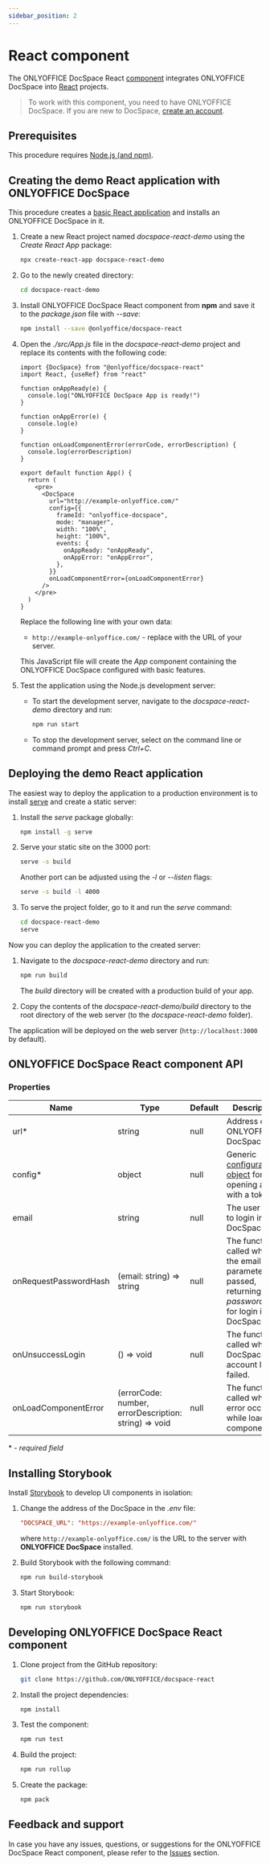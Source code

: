 ```yaml
---
sidebar_position: 2
---
```


# React component

The ONLYOFFICE DocSpace React [component](https://github.com/ONLYOFFICE/docspace-react) integrates ONLYOFFICE DocSpace into [React](https://react.dev/) projects.

> To work with this component, you need to have ONLYOFFICE DocSpace. If you are new to DocSpace, [create an account](https://www.onlyoffice.com/docspace-registration.aspx?from=api).

## Prerequisites

This procedure requires [Node.js (and npm)](https://nodejs.org/en).

## Creating the demo React application with ONLYOFFICE DocSpace

This procedure creates a [basic React application](https://github.com/facebook/create-react-app) and installs an ONLYOFFICE DocSpace in it.

1. Create a new React project named *docspace-react-demo* using the *Create React App* package:

   ``` sh
   npx create-react-app docspace-react-demo
   ```

2. Go to the newly created directory:

   ``` sh
   cd docspace-react-demo
   ```

3. Install ONLYOFFICE DocSpace React component from **npm** and save it to the *package.json* file with *--save*:

   ``` sh
   npm install --save @onlyoffice/docspace-react
   ```

4. Open the *./src/App.js* file in the *docspace-react-demo* project and replace its contents with the following code:

   ``` tsx
   import {DocSpace} from "@onlyoffice/docspace-react"
   import React, {useRef} from "react"

   function onAppReady(e) {
     console.log("ONLYOFFICE DocSpace App is ready!")
   }

   function onAppError(e) {
     console.log(e)
   }

   function onLoadComponentError(errorCode, errorDescription) {
     console.log(errorDescription)
   }

   export default function App() {
     return (
       <pre>
         <DocSpace
           url="http://example-onlyoffice.com/"
           config={{
             frameId: "onlyoffice-docspace",
             mode: "manager",
             width: "100%",
             height: "100%",
             events: {
               onAppReady: "onAppReady",
               onAppError: "onAppError",
             },
           }}
           onLoadComponentError={onLoadComponentError}
         />
       </pre>
     )
   }
   ```

   Replace the following line with your own data:

   - `http://example-onlyoffice.com/` - replace with the URL of your server.

   This JavaScript file will create the *App* component containing the ONLYOFFICE DocSpace configured with basic features.

5. Test the application using the Node.js development server:

   - To start the development server, navigate to the *docspace-react-demo* directory and run:

     ``` sh
     npm run start
     ```

   - To stop the development server, select on the command line or command prompt and press *Ctrl+C*.

## Deploying the demo React application

The easiest way to deploy the application to a production environment is to install [serve](https://github.com/vercel/serve) and create a static server:

1. Install the *serve* package globally:

   ``` sh
   npm install -g serve
   ```

2. Serve your static site on the 3000 port:

   ``` sh
   serve -s build
   ```

   Another port can be adjusted using the *-l* or *--listen* flags:

   ``` sh
   serve -s build -l 4000
   ```

3. To serve the project folder, go to it and run the *serve* command:

   ``` sh
   cd docspace-react-demo
   serve
   ```

Now you can deploy the application to the created server:

1. Navigate to the *docspace-react-demo* directory and run:

   ``` sh
   npm run build
   ```

   The *build* directory will be created with a production build of your app.

2. Copy the contents of the *docspace-react-demo/build* directory to the root directory of the web server (to the *docspace-react-demo* folder).

The application will be deployed on the web server (`http://localhost:3000` by default).

## ONLYOFFICE DocSpace React component API

### Properties

| Name                  | Type                                                  | Default | Description                                                                                                 |
| --------------------- | ----------------------------------------------------- | ------- | ----------------------------------------------------------------------------------------------------------- |
| url\*                 | string                                                | null    | Address of ONLYOFFICE DocSpace.                                                                             |
| config\*              | object                                                | null    | Generic [configuration object](../usage-sdk/config.md) for opening a file with a token.          |
| email                 | string                                                | null    | The user email to login in DocSpace.                                                                        |
| onRequestPasswordHash | (email: string) => string                             | null    | The function called when the email parameter is passed, returning the *passwordHash* for login in DocSpace. |
| onUnsuccessLogin      | () => void                                            | null    | The function called when DocSpace account login failed.                                                     |
| onLoadComponentError  | (errorCode: number, errorDescription: string) => void | null    | The function called when an error occurs while loading a component.                                         |

\* *- required field*

## Installing Storybook

Install [Storybook](https://storybook.js.org/) to develop UI components in isolation:

1. Change the address of the DocSpace in the *.env* file:

   ``` ini
   "DOCSPACE_URL": "https://example-onlyoffice.com/"
   ```

   where `http://example-onlyoffice.com/` is the URL to the server with **ONLYOFFICE DocSpace** installed.

2. Build Storybook with the following command:

   ``` sh
   npm run build-storybook
   ```

3. Start Storybook:

   ``` sh
   npm run storybook
   ```

## Developing ONLYOFFICE DocSpace React component

1. Clone project from the GitHub repository:

   ``` sh
   git clone https://github.com/ONLYOFFICE/docspace-react
   ```

2. Install the project dependencies:

   ``` sh
   npm install
   ```

3. Test the component:

   ``` sh
   npm run test
   ```

4. Build the project:

   ``` sh
   npm run rollup
   ```

5. Create the package:

   ``` sh
   npm pack
   ```

## Feedback and support

In case you have any issues, questions, or suggestions for the ONLYOFFICE DocSpace React component, please refer to the [Issues](https://github.com/ONLYOFFICE/docspace-react/issues) section.
